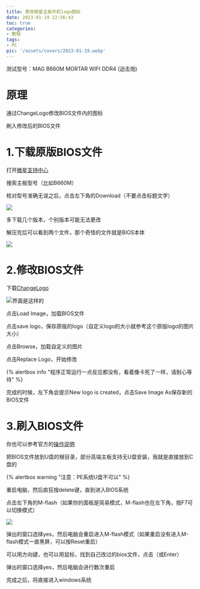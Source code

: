 ```yaml
---
title: 更改微星主板开机logo图标
date: 2023-01-19 22:56:43
toc: true
categories:
- 教程
tags: 
- PC
pic: '/assets/covers/2023-01-19.webp'
---
```


测试型号：MAG B660M MORTAR WIFI DDR4 (迫击炮)

# 原理

通过ChangeLogo修改BIOS文件内的图标

刷入修改后的BIOS文件

# 1.下载原版BIOS文件

打开[微星支持中心](https://cn.msi.com/support/download)

搜索主板型号（比如B660M）

核对型号准确无误之后，点击左下角的Download（不要点击标题文字）

![](/assets/posts/2023-01-19/1.png)

多下载几个版本，个别版本可能无法更改

解压完后可以看到两个文件，那个奇怪的文件就是BIOS本体

![](/assets/posts/2023-01-19/2.png)

# 2.修改BIOS文件

下载[ChangeLogo](https://pan.baidu.com/s/16FtyhzEaRfBggW-O0Kvy9A?pwd=cdft)

![界面是这样的](/assets/posts/2023-01-19/1675078328896.png)  

点击Load Image，加载BIOS文件

点击save logo，保存原版的logo（自定义logo的大小就参考这个原版logo的图片大小）

点击Browse，加载自定义的图片

点击Replace Logo，开始修改

{% alertbox info "程序正常运行一点反应都没有，看着像卡死了一样，请耐心等待" %}

完成的时候，左下角会提示New logo is created，点击Save Image As保存新的BIOS文件

# 3.刷入BIOS文件

你也可以参考官方的[操作说明](http://event.msi.com/mb/mb_bios_cn.pdf)

把BIOS文件放到U盘的根目录，部分高端主板支持无U盘安装，我就是直接放到C盘的

{% alertbox warning "注意：PE系统U盘不可以" %}

重启电脑，然后疯狂按delete键，直到进入BIOS系统

点击左下角的M-flash（如果你的面板是简易模式，M-flash也在左下角，按F7可以切换模式）

![](/assets/posts/2023-01-19/1675079885320.png)  

弹出的窗口选择yes，然后电脑会重启进入M-flash模式（如果重启没有进入M-flash模式一直黑屏，可以按Reset重启）

可以用方向键，也可以用鼠标，找到自己改过的bios文件，点击（或Enter）

弹出的窗口选择yes，然后电脑会进行数次重启

完成之后，将直接进入windows系统